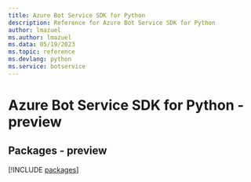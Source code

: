 ```yaml
---
title: Azure Bot Service SDK for Python
description: Reference for Azure Bot Service SDK for Python
author: lmazuel
ms.author: lmazuel
ms.data: 05/19/2023
ms.topic: reference
ms.devlang: python
ms.service: botservice
---
```

# Azure Bot Service SDK for Python - preview
## Packages - preview
[!INCLUDE [packages](bot-service-index.md)]